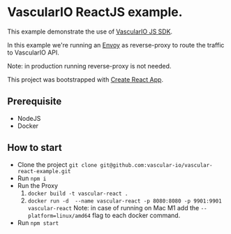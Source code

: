 # VascularIO ReactJS example.

This example demonstrate the use of [VascularIO JS SDK](https://github.com/vascular-io/vascular-js).

In this example we're running an [Envoy](https://www.envoyproxy.io/) as reverse-proxy to route the traffic to VascularIO API.

Note: in production running reverse-proxy is not needed.

This project was bootstrapped with [Create React App](https://github.com/facebook/create-react-app).

## Prerequisite
- NodeJS
- Docker

## How to start

- Clone the project `git clone git@github.com:vascular-io/vascular-react-example.git`
- Run `npm i`
- Run the Proxy
  1. `docker build -t vascular-react .`
  2. `docker run -d  --name vascular-react -p 8080:8080 -p 9901:9901 vascular-react`
Note: in case of running on Mac M1 add the `--platform=linux/amd64` flag to each docker command.
- Run `npm start`

